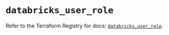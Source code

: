 # `databricks_user_role`

Refer to the Terraform Registry for docs: [`databricks_user_role`](https://registry.terraform.io/providers/databricks/databricks/1.96.0/docs/resources/user_role).
